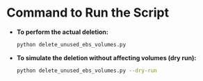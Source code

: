 # Command to Run the Script

- **To perform the actual deletion:**
  ```bash
  python delete_unused_ebs_volumes.py
  ```

- **To simulate the deletion without affecting volumes (dry run):**
  ```bash
  python delete_unused_ebs_volumes.py --dry-run
  ```
